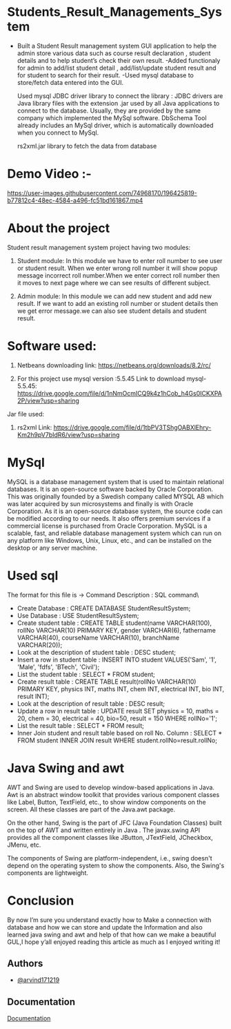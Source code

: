 # Students_Result_Managements_System
- Built a Student Result management system GUI application to help the admin store various data such as
course result declaration , student details and to help student’s check their own result.
-Added functionaly for admin to add/list student detail , add/list/update student result and for student to
search for their result.
-Used mysql database to store/fetch data entered into the GUI.

   Used mysql JDBC driver library to connect the library : JDBC drivers are Java library files with the extension .jar used by all Java applications to connect to the database. Usually, they are provided by the same company which implemented the MySql software. DbSchema Tool already includes an MySql driver, which is automatically downloaded when you connect to MySql.

   rs2xml.jar library to fetch the data from database
 
# Demo Video :- 

https://user-images.githubusercontent.com/74968170/196425819-b77812c4-48ec-4584-a496-fc51bd161867.mp4



# About the project 
Student result management system project having two modules:
1. Student module:
In this module we have to enter roll number to see user or student result. When we enter wrong roll number it will show popup message incorrect roll number.When we enter correct roll number then it moves to next page where we can see results of different subject.

2. Admin module:
In this module we can add new student and add new result. If we want to add an existing roll number or student details then we get error message.we can also see student details and student result.
# Software used:
1. Netbeans downloading link:
https://netbeans.org/downloads/8.2/rc/

2. For this project use mysql version :5.5.45 
Link to download mysql-5.5.45: https://drive.google.com/file/d/1nNmOcmICQ9k4z1hCob_h4Gs0ICKXPA2P/view?usp=sharing

Jar file used:
1. rs2xml
Link: https://drive.google.com/file/d/1tbPV3TShgOABXlEhry-Km2h9pV7bIdR6/view?usp=sharing

# MySql 
MySQL is a database management system that is used to maintain relational databases. It is an open-source software backed by Oracle Corporation. This was originally founded by a Swedish company called MYSQL AB which was later acquired by sun microsystems and finally is with Oracle Corporation. As it is an open-source database system, the source code can be modified according to our needs. It also offers premium services if a commercial license is purchased from Oracle Corporation. MySQL is a scalable, fast, and reliable database management system which can run on any platform like Windows, Unix, Linux, etc., and can be installed on the desktop or any server machine.

# Used sql 
The format for this file is -> Command Description : SQL command\

- Create Database : CREATE DATABASE StudentResultSystem;
- Use Database : USE StudentResultSystem;
- Create student table : CREATE TABLE student(name VARCHAR(100), rollNo VARCHAR(10) PRIMARY KEY, gender VARCHAR(6), fathername VARCHAR(40), courseName VARCHAR(10), branchName VARCHAR(20));
- Look at the description of student table : DESC student;
- Insert a row in student table : INSERT INTO student VALUES('Sam', '1', 'Male', 'fdfs', 'BTech', 'Civil'); 
- List the student table : SELECT * FROM student;
- Create result table : CREATE TABLE result(rollNo VARCHAR(10) PRIMARY KEY, physics INT, maths INT, chem INT, electrical INT, bio INT, result INT);
- Look at the description of result table : DESC result;
- Update a row in result table : UPDATE result SET physics = 10, maths = 20, chem = 30, electrical = 40, bio=50, result = 150 WHERE rollNo='1';
- List the result table : SELECT * FROM result;
- Inner Join student and result table based on roll No. Column : SELECT * FROM student INNER JOIN result WHERE student.rollNo=result.rollNo;

# Java Swing and awt
AWT and Swing are used to develop window-based applications in Java. Awt is an abstract window toolkit that provides various component classes like Label, Button, TextField, etc., to show window components on the screen. All these classes are part of the Java.awt package.

On the other hand, Swing is the part of JFC (Java Foundation Classes) built on the top of AWT and written entirely in Java
. The javax.swing API provides all the component classes like JButton, JTextField, JCheckbox, JMenu, etc.

The components of Swing are platform-independent, i.e., swing doesn't depend on the operating system to show the components. Also, the Swing's components are lightweight.


# Conclusion
By now I’m sure you understand exactly how to Make a connection with database and how we can store and update the Information and also learned java swing and awt and help of that how can we make a beautiful GUL,I hope y’all enjoyed reading this article as much as I enjoyed writing it!

## Authors

- [@arvind171219](https://www.github.com/octokatherine)


## Documentation

[Documentation](https://linktodocumentation)


